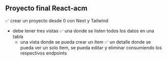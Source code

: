 ## Proyecto final React-acm

 ✅ crear un proyecto desde 0 con Next y Tailwind
 - debe tener tres vistas
    ✅ una donde se listen todos los datos en una tabla
    - una vista donde se pueda crear un ítem 
    ✅ un detalle donde se pueda ver un solo ítem, se pueda editar y eliminar consumiendo los respectivos endpoints
